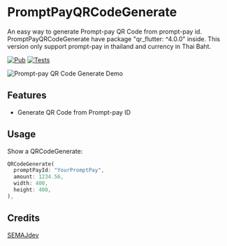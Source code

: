 # PromptPayQRCodeGenerate

An easy way to generate Prompt-pay QR Code from prompt-pay id.
PromptPayQRCodeGenerate have package "qr_flutter: ^4.0.0" inside.
This version only support prompt-pay in thailand and currency in Thai Baht.

[![Pub](https://img.shields.io/pub/v/promptpay_qrcode_generate.svg)](https://pub.dartlang.org/packages/promptpay_qrcode_generate)
[![Tests](https://github.com/SEMAJdev/promptpay_qrcode_generate/actions/workflows/dart.yml/badge.svg)](https://github.com/SEMAJdev/promptpay_qrcode_generate/actions/workflows/dart.yml)

![Prompt-pay QR Code Generate Demo](https://github.com/SEMAJdev/promptpay_qrcode_generate/blob/main/demo_images/demo_promptpay_qrcode_generate.png?raw=true "Prompt-pay QR Code Generate Demo")

## Features

* Generate QR Code from Prompt-pay ID

## Usage

Show a QRCodeGenerate:
```dart
QRCodeGenerate(
  promptPayId: "YourPromptPay",
  amount: 1234.56,
  width: 400,
  height: 400,
),
```

## Credits
[SEMAJdev](https://github.com/SEMAJdev/)
